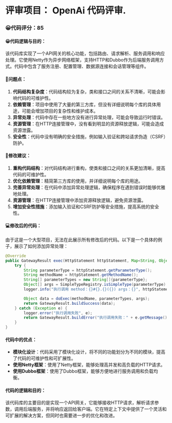 # 评审项目： OpenAi 代码评审.
### 😀代码评分：85
#### 😀代码逻辑与目的：
该代码库实现了一个API网关的核心功能，包括路由、请求解析、服务调用和响应处理。它使用Netty作为异步网络框架，支持HTTP和Dubbo作为后端服务调用方式。代码中包含了服务注册、配置管理、数据源连接和会话管理等组件。

#### 🤔问题点：
1. **代码结构复杂度**：代码结构较为复杂，类和接口之间的关系不清晰，可能会影响代码的可维护性。
2. **依赖管理**：项目中使用了大量的第三方库，但没有详细说明每个库的具体用途，可能会增加项目的复杂性和维护成本。
3. **异常处理**：代码中存在一些地方没有进行异常处理，可能会导致运行时错误。
4. **资源管理**：在HTTP连接管理中，没有看到明显的资源释放逻辑，可能会造成资源泄露。
5. **安全性**：代码中没有明确的安全措施，例如输入验证和跨站请求伪造（CSRF）防护。

#### 🎯修改建议：
1. **重构代码结构**：对代码结构进行重构，使类和接口之间的关系更加清晰，提高代码的可维护性。
2. **优化依赖管理**：精简第三方库的使用，并详细说明每个库的用途。
3. **完善异常处理**：在代码中添加异常处理逻辑，确保程序在遇到错误时能够优雅地处理。
4. **资源管理**：在HTTP连接管理中添加资源释放逻辑，避免资源泄露。
5. **增加安全性措施**：添加输入验证和CSRF防护等安全措施，提高系统的安全性。

#### 💻修改后的代码：
由于这是一个大型项目，无法在此展示所有修改后的代码。以下是一个具体的例子，展示了如何添加异常处理：

```java
@Override
public GatewayResult exec(HttpStatement httpStatement, Map<String, Object> params) throws Exception {
    try {
        String parameterType = httpStatement.getParameterType();
        String methodName = httpStatement.getMethodName();
        String[] parameterTypes = new String[]{parameterType};
        Object[] args = SimpleTypeRegistry.isSimpleType(parameterType) ? params.values().toArray() : new Object[]{params};
        logger.info("执行调用 method：{}#{}.{}({}) args：{}", httpStatement.getApplication(), httpStatement.getInterfaceName(), httpStatement.getMethodName(), JSON.toJSONString(parameterTypes), JSON.toJSONString(args));

        Object data = doExec(methodName, parameterTypes, args);
        return GatewayResult.buildSuccess(data);
    } catch (Exception e) {
        logger.error("执行调用失败", e);
        return GatewayResult.buildError("执行调用失败：" + e.getMessage());
    }
}
```

#### 代码中的优点：
- **模块化设计**：代码采用了模块化设计，将不同的功能划分为不同的模块，提高了代码的可维护性和可扩展性。
- **使用Netty框架**：使用了Netty框架，能够处理高并发和高负载的HTTP请求。
- **使用Dubbo框架**：使用了Dubbo框架，能够方便地进行服务调用和负载均衡。

#### 代码的逻辑和目的：
该代码库的主要目的是实现一个API网关，它能够接收HTTP请求，解析请求参数，调用后端服务，并将响应返回给客户端。它在特定上下文中提供了一个灵活和可扩展的解决方案，但同时也需要进一步的优化和改进。